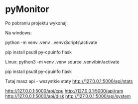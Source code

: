 # pyMonitor

Po pobraniu projektu wykonaj:

Na windows:

python -m venv .venv
.\.venv\Scripts\activate

pip install psutil py-cpuinfo flask

Linux:
python3 -m venv .venv
source .venv/bin/activate

pip install psutil py-cpuinfo flask

Tutaj masz api - wszystkie staty
http://127.0.0.1:5000/api/stats

http://127.0.0.1:5000/api/cpu
http://127.0.0.1:5000/api/ram
http://127.0.0.1:5000/api/disk
http://127.0.0.1:5000/api/system
